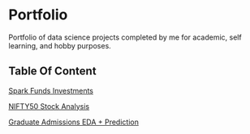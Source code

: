 # Portfolio
Portfolio of data science projects completed by me for academic, self learning, and hobby purposes.

## Table Of Content

[Spark Funds Investments](https://github.com/aakashdusane/Portfolio/blob/main/Spark%20Funds%20Investments.ipynb)

[NIFTY50 Stock Analysis](https://github.com/aakashdusane/Portfolio/blob/main/Stock%20Analysis%20%5BNifty%2050%5D%20.ipynb)

[Graduate Admissions EDA + Prediction](https://github.com/aakashdusane/Portfolio/blob/main/Graduate%20Admissions%20EDA%20%2B%20Prediction.ipynb)
